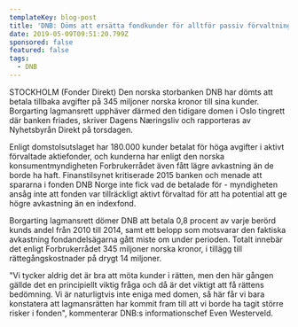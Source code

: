 ```yaml
---
templateKey: blog-post
title: 'DNB: Döms att ersätta fondkunder för alltför passiv förvaltning'
date: 2019-05-09T09:51:20.799Z
sponsored: false
featured: false
tags:
  - DNB
---
```

STOCKHOLM (Fonder Direkt) Den norska storbanken DNB har dömts att betala tillbaka avgifter på 345 miljoner norska kronor till sina kunder. Borgarting lagmansrett upphäver därmed den tidigare domen i Oslo tingrett där banken friades, skriver Dagens Næringsliv och rapporteras av Nyhetsbyrån Direkt på torsdagen.

Enligt domstolsutslaget har 180.000 kunder betalat för höga avgifter i aktivt förvaltade aktiefonder, och kunderna har enligt den norska konsumentmyndigheten Forbrukerrådet även fått lägre avkastning än de borde ha haft. Finanstilsynet kritiserade 2015 banken och menade att spararna i fonden DNB Norge inte fick vad de betalade för - myndigheten ansåg inte att fonden var tillräckligt aktivt förvaltad för att ha potential att ge högre avkastning än en indexfond.

Borgarting lagmansrett dömer DNB att betala 0,8 procent av varje berörd kunds andel från 2010 till 2014, samt ett belopp som motsvarar den faktiska avkastning fondandelsägarna gått miste om under perioden. Totalt innebär det enligt Forbrukerrådet 345 miljoner norska kronor, i tillägg till rättegångskostnader på drygt 14 miljoner.

"Vi tycker aldrig det är bra att möta kunder i rätten, men den här gången gällde det en principiellt viktig fråga och då är det viktigt att få rättens bedömning. Vi är naturligtvis inte eniga med domen, så här får vi bara konstatera att lagmansrätten har kommit fram till att vi borde ha tagit större risker i fonden", kommenterar DNB:s informationschef Even Westerveld.
